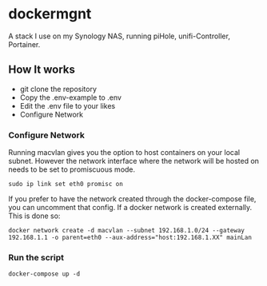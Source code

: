 # dockermgnt
A stack I use on my Synology NAS, running piHole, unifi-Controller, Portainer.

## How It works

- git clone the repository 
- Copy the .env-example to .env
- Edit the .env file to your likes
- Configure Network


### Configure Network

Running macvlan gives you the option to host containers on your local subnet. However the network interface where the network will be hosted on needs to be set to promiscuous mode.

```
sudo ip link set eth0 promisc on 

```

If you prefer to have the network created through the docker-compose file, you can uncomment that config.
If a docker network is created externally. This is done so:

```
docker network create -d macvlan --subnet 192.168.1.0/24 --gateway 192.168.1.1 -o parent=eth0 --aux-address="host:192.168.1.XX" mainLan

```


### Run the script

```
docker-compose up -d

```
